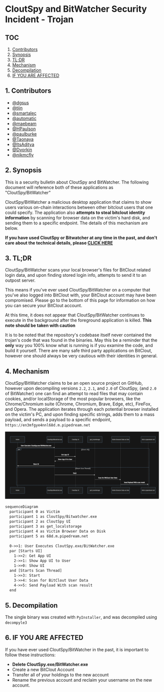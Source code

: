 # CloutSpy and BitWatcher Security Incident - Trojan

## TOC
1. [Contributors](#Contributors)
2. [Synopsis](#Synopsis)
3. [TL;DR](#TLDR)
4. [Mechanism](#Mechanism)
5. [Decompilation](#Decompilation)
6. [IF YOU ARE AFFECTED](#IFYOUAREAFFECTED)

##  1. <a name='Contributors'></a>Contributors
* [@dgsus](https://bitclout.com/u/dgsus)
* [@tijn](https://bitclout.com/u/tijn)
* [@smartalec](https://bitclout.com/u/smartalec)
* [@automatic](https://bitclout.com/u/automatic)
* [@maebeam](https://bitclout.com/u/maebeam)
* [@HPaulson](https://bitclout.com/u/HPaulson)
* [@paulburke](https://bitclout.com/u/paulburke)
* [@Taonaya](https://bitclout.com/u/Taonaya)
* [@ItsAditya](https://bitclout.com/u/ItsAditya)
* [@Dvorkin](https://bitclout.com/u/Dvorkin)
* [@nikmcfly](https://bitclout.com/u/nikmcfly)


##  2. <a name='Synopsis'></a>Synopsis 

This is a security bulletin about CloutSpy and BitWatcher. The following document will reference both of these applications as "CloutSpy/BitWatcher"

CloutSpy/BitWatcher a malicious desktop application that claims to show users various on-chain interactions between other bitclout users that one could specify. The application also **attempts to steal bitclout identity information** by scanning for browser data on the victim's hard disk, and sending them to a specific endpoint. The details of this mechanism are below.  

**If you have used CloutSpy or Bitwatcher at any time in the past, and don't care about the technical details, please [CLICK HERE](https://bitstoday.medium.com/special-edition-xx4-emergency-alert-f78fd54063ec)**

##  3. <a name='TLDR'></a>TL;DR

CloutSpy/BitWatcher scans your local browser's files for BitClout related login data, and upon finding stored login info, attempts to send it to an outpost server.

This means if you've ever used CloutSpy/BitWatcher on a computer that you've also logged into BitClout with, your BitClout account may have been compromised. Please go to the bottom of this page for information on how you can secure your BitClout account.

At this time, it does not appear that CloutSpy/BitWatcher continues to execute in the background after the foreground application is killed. **This note should be taken with caution**

It is to be noted that the repository's codebase itself never contained the trojan's code that was found in the binaries. May this be a reminder that the **only** way you 100% know what is running is if you examine the code, and build it yourself. There are many safe third party applications on BitClout, however one should always be very cautious with their identities in general. 

##  4. <a name='Mechanism'></a>Mechanism

CloutSpy/BitWatcher claims to be an open source project on GitHub, however upon decompiling versions `2.2`, `2.1`, and `2.0` of CloutSpy, (and `2.0` of BitWatcher) one can find an attempt to read files that may contain cookies, and/or localStorage of the most popular browsers, like the Chrome/Chromium suite (Chrome, Chromium, Brave, Edge, etc), FireFox, and Opera. The application iterates through each potential browser installed on the victim's PC, and upon finding specific strings, adds them to a mass payload, and sends a payload to a specific endpoint, `https://en3mfgye4nnl68d.m.pipedream.net`


![Diagram](CloutSpy.png)


```mermaid
sequenceDiagram
  participant 0 as Victim
  participant 1 as CloutSpy/Bitwatcher.exe
  participant 2 as CloutSpy UI
  participant 3 as get_localstorage
  participant 4 as Victim Browser Data on Disk
  participant 5 as 68d.m.pipedream.net

  0->>1: User Executes CloutSpy.exe/BitWatcher.exe
  par [Starts UI]
    1->>2: Get App UI
    2->>1: Show App UI to User
    1->>0: Show UI
  and [Starts Scan Thread]
    1->>3: Start
    3->>4: Scan for BitClout User Data
    4->>5: Send Payload With scan result
  end

```


##  5. <a name='Decompilation'></a>Decompilation

The single binary was created with `PyInstaller`, and was decompiled using `decompyle3`


##  6. <a name='IFYOUAREAFFECTED'></a>IF YOU ARE AFFECTED

If you have ever used CloutSpy/BitWatcher in the past, it is important to follow these instructions: 

* **Delete CloutSpy.exe/BitWatcher.exe**
* Create a new BitClout Account
* Transfer all of your holdings to the new account
* Rename the previous account and reclaim your username on the new account.
